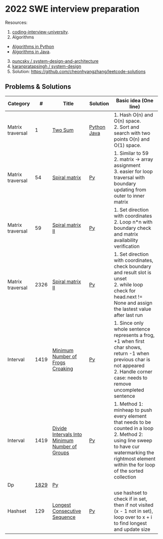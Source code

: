 # 2022 SWE interview preparation

Resources:
1. [coding-interview-university](https://github.com/jwasham/coding-interview-university).
2. Algorithms
 - [Algorithms in Python](https://github.com/TheAlgorithms/Python) 
 - [Algorithms in Java](https://github.com/TheAlgorithms/Java).
3. [puncsky
/
system-design-and-architecture
](https://github.com/puncsky/system-design-and-architecture)
4. [karanpratapsingh
/
system-design]()
5. Solution: https://github.com/cheonhyangzhang/leetcode-solutions




## Problems & Solutions

| Category | # | Title | Solution | Basic idea (One line) |
| -- |---| ----- | -------- | --------------------- |
| Matrix traversal | 1 | [Two Sum](https://leetcode.com/problems/two-sum/) | [Python](https://github.com/qiyuangong/leetcode/blob/master/python/001_Two_Sum.py) [Java](https://github.com/qiyuangong/leetcode/blob/master/java/001_Two_Sum.java) | 1. Hash O(n) and O(n) space.<br>2. Sort and search with two points O(n) and O(1) space. |
| Matrix traversal| 54 | [Spiral matrix](https://leetcode.com/problems/spiral-matrix/) | [Py](https://github.com/Yjiao917/2022-SWE-INTERVIEW-PREPARATION/blob/main/Matrix/54_spiral_matrix.py) | 1. Similar to 59 <br> 2. matrix -> array assignment <br> 3. easier for loop traversal with boundary updating from outer to inner matrix  
| Matrix traversal| 59 | [Spiral matrix II](https://leetcode.com/problems/spiral-matrix-ii/) | [Py](https://github.com/Yjiao917/2022-SWE-INTERVIEW-PREPARATION/blob/main/Matrix/59_spiral_matrix_ii.py) | 1. Set direction with coordinates <br> 2. Loop n*n with boundary check and matrix availability verification
|Matrix traversal | 2326 | [Spiral matrix II](https://leetcode.com/problems/spiral-matrix-iv/) | [Py](https://github.com/Yjiao917/2022-SWE-INTERVIEW-PREPARATION/blob/main/Matrix/2326_spiral_matrix_iv.py) | 1. Set direction with coordinates, check boundary and result slot is unset <br> 2. while loop check for head.next != None and assign the lastest value after last run
| Interval | 1419 | [Minimum Number of Frogs Croaking](https://leetcode.com/problems/minimum-number-of-frogs-croaking/) | [Py](https://github.com/Yjiao917/2022-SWE-INTERVIEW-PREPARATION/blob/main/Interval/1419_minimum_number_of_frogs_croaking.py) | 1. Since only whole sentence represents a frog, +1 when first char shows, return -1 when previous char is not appeared <br> 2. Handle corner case: needs to remove uncompleted sentence 
| Interval | 1419 | [Divide Intervals Into Minimum Number of Groups](https://leetcode.com/problems/divide-intervals-into-minimum-number-of-groups/) | [Py](https://github.com/Yjiao917/2022-SWE-INTERVIEW-PREPARATION/blob/main/Interval/2406_divide_into_minimum_number_of_groups.py) | 1. Method 1: minheap to push every element that needs to be counted in a loop <br> 2. Method 2: using line sweep to have cur watermarking the rightmost element within the for loop of the sorted collection
| Dp | [1829](https://leetcode.com/problems/minimum-number-of-work-sessions-to-finish-the-tasks/) | [Py]() |  
| Hashset | 129 | [Longest Consecutive Sequence](https://leetcode.com/problems/longest-consecutive-sequence/description/) | [Py](128_longest_consecutive_sequence) | use hashset to check if in set, then if not visited (x - 1 not in set), loop over to x + i to find longest and update size |

